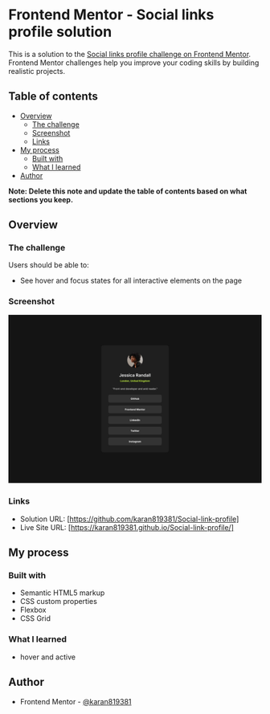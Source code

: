 # Frontend Mentor - Social links profile solution

This is a solution to the [Social links profile challenge on Frontend Mentor](https://www.frontendmentor.io/challenges/social-links-profile-UG32l9m6dQ). Frontend Mentor challenges help you improve your coding skills by building realistic projects. 

## Table of contents

- [Overview](#overview)
  - [The challenge](#the-challenge)
  - [Screenshot](#screenshot)
  - [Links](#links)
- [My process](#my-process)
  - [Built with](#built-with)
  - [What I learned](#what-i-learned)
- [Author](#author)

**Note: Delete this note and update the table of contents based on what sections you keep.**

## Overview

### The challenge

Users should be able to:

- See hover and focus states for all interactive elements on the page

### Screenshot

![](./design/destkop-design.jpg)

### Links

- Solution URL: [https://github.com/karan819381/Social-link-profile]
- Live Site URL: [https://karan819381.github.io/Social-link-profile/]

## My process

### Built with

- Semantic HTML5 markup
- CSS custom properties
- Flexbox
- CSS Grid

### What I learned

- hover and active 

## Author

- Frontend Mentor - [@karan819381](https://www.frontendmentor.io/profile/karan819381)

